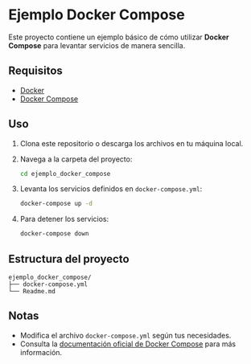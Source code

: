 # Ejemplo Docker Compose

Este proyecto contiene un ejemplo básico de cómo utilizar **Docker Compose** para levantar servicios de manera sencilla.

## Requisitos

- [Docker](https://www.docker.com/)
- [Docker Compose](https://docs.docker.com/compose/)

## Uso

1. Clona este repositorio o descarga los archivos en tu máquina local.
2. Navega a la carpeta del proyecto:

    ```bash
    cd ejemplo_docker_compose
    ```

3. Levanta los servicios definidos en `docker-compose.yml`:

    ```bash
    docker-compose up -d
    ```

4. Para detener los servicios:

    ```bash
    docker-compose down
    ```

## Estructura del proyecto

```
ejemplo_docker_compose/
├── docker-compose.yml
└── Readme.md
```

## Notas

- Modifica el archivo `docker-compose.yml` según tus necesidades.
- Consulta la [documentación oficial de Docker Compose](https://docs.docker.com/compose/) para más información.

